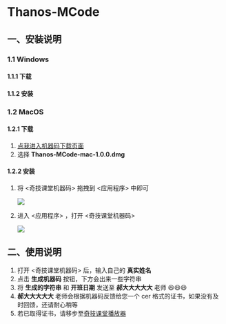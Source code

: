 # Thanos-MCode

## 一、安装说明

### 1.1 Windows

#### 1.1.1 下载

#### 1.1.2 安装

### 1.2 MacOS

#### 1.2.1 下载

1. [点我进入机器码下载页面](https://github.com/itfeat/Thanos-MCode/releases)
2. 选择 **Thanos-MCode-mac-1.0.0.dmg**

#### 1.2.2 安装

1. 将 <奇技课堂机器码> 拖拽到 <应用程序> 中即可

   ![](http://ww3.sinaimg.cn/large/006tNc79ly1g5awkio0q6j30iy0bomxr.jpg)

2. 进入 <应用程序> ，打开 <奇技课堂机器码>

   ![](http://ww3.sinaimg.cn/large/006tNc79ly1g5awpclh6dj30cu0ccdh7.jpg)

## 二、使用说明

1. 打开 <奇技课堂机器码> 后，输入自己的 **真实姓名**
2. 点击 **生成机器码** 按钮，下方会出来一些字符串
3. 将 **生成的字符串** 和 **开班日期** 发送至 **郝大大大大大** 老师  :laughing::laughing::laughing:
4. **郝大大大大大** 老师会根据机器码反馈给您一个 cer 格式的证书，如果没有及时回馈，还请耐心稍等
5. 若已取得证书，请移步至[奇技课堂播放器](https://github.com/itfeat/Thanos-Player)

